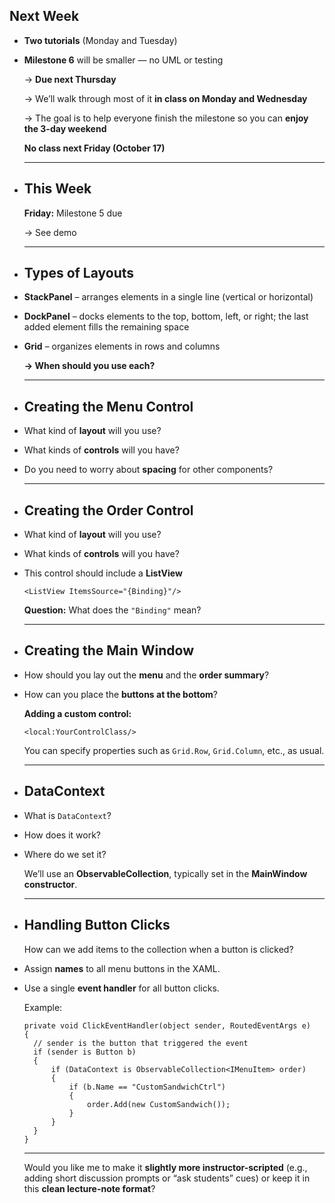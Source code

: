 ## Next Week
- **Two tutorials** (Monday and Tuesday)
- **Milestone 6** will be smaller — no UML or testing
  
  → **Due next Thursday**
  
  → We’ll walk through most of it **in class on Monday and Wednesday**
  
  → The goal is to help everyone finish the milestone so you can **enjoy the 3-day weekend**
  
  **No class next Friday (October 17)**
  
  ---
- ## This Week
  
  **Friday:** Milestone 5 due
  
  → See demo
  
  ---
- ## Types of Layouts
- **StackPanel** – arranges elements in a single line (vertical or horizontal)
- **DockPanel** – docks elements to the top, bottom, left, or right; the last added element fills the remaining space
- **Grid** – organizes elements in rows and columns
  
  **→ When should you use each?**
  
  ---
- ## Creating the Menu Control
- What kind of **layout** will you use?
- What kinds of **controls** will you have?
- Do you need to worry about **spacing** for other components?
  
  ---
- ## Creating the Order Control
- What kind of **layout** will you use?
- What kinds of **controls** will you have?
- This control should include a **ListView**
  
  ```
  <ListView ItemsSource="{Binding}"/>
  ```
  
  **Question:** What does the `"Binding"` mean?
  
  ---
- ## Creating the Main Window
- How should you lay out the **menu** and the **order summary**?
- How can you place the **buttons at the bottom**?
  
  **Adding a custom control:**
  
  ```
  <local:YourControlClass/>
  ```
  
  You can specify properties such as `Grid.Row`, `Grid.Column`, etc., as usual.
  
  ---
- ## DataContext
- What is `DataContext`?
- How does it work?
- Where do we set it?
  
  We’ll use an **ObservableCollection<IMenuItem>**, typically set in the **MainWindow constructor**.
  
  ---
- ## Handling Button Clicks
  
  How can we add items to the collection when a button is clicked?
- Assign **names** to all menu buttons in the XAML.
- Use a single **event handler** for all button clicks.
  
  Example:
  
  ```
  private void ClickEventHandler(object sender, RoutedEventArgs e)
  {
    // sender is the button that triggered the event
    if (sender is Button b)
    {
        if (DataContext is ObservableCollection<IMenuItem> order)
        {
            if (b.Name == "CustomSandwichCtrl")
            {
                order.Add(new CustomSandwich());
            }
        }
    }
  }
  ```
  
  ---
  
  Would you like me to make it **slightly more instructor-scripted** (e.g., adding short discussion prompts or “ask students” cues) or keep it in this **clean lecture-note format**?